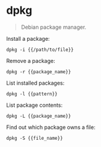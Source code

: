 dpkg
====

> Debian package manager.

Install a package:

    dpkg -i {{/path/to/file}}

Remove a package:

    dpkg -r {{package_name}}

List installed packages:

    dpkg -l {{pattern}}

List package contents:

    dpkg -L {{package_name}}

Find out which package owns a file:

    dpkg -S {{file_name}}
